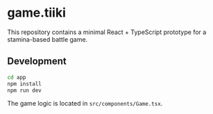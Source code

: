 # game.tiiki

This repository contains a minimal React + TypeScript prototype for a stamina-based battle game.

## Development

```bash
cd app
npm install
npm run dev
```

The game logic is located in `src/components/Game.tsx`.
